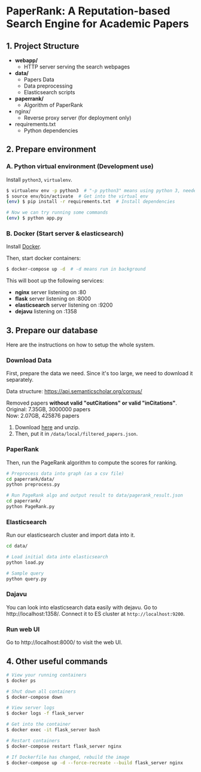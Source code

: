 # PaperRank: A Reputation-based Search Engine for Academic Papers

## 1. Project Structure

- **webapp/**
  - HTTP server serving the search webpages
- **data/**
  - Papers Data
  - Data preprocessing
  - Elasticsearch scripts
- **paperrank/**
  - Algorithm of PaperRank
- nginx/
  - Reverse proxy server (for deployment only)
- requirements.txt
  - Python dependencies

## 2. Prepare environment

### A. Python virtual environment (Development use)

Install `python3`, `virtualenv`.

```bash
$ virtualenv env -p python3  # "-p python3" means using python 3, needed if you have python 2 as global default
$ source env/bin/activate  # Get into the virtual env
(env) $ pip install -r requirements.txt  # Install dependencies

# Now we can try running some commands
(env) $ python app.py
```

### B. Docker (Start server & elasticsearch)

Install [Docker](https://www.docker.com/get-started).

Then, start docker containers:

```bash
$ docker-compose up -d  # -d means run in background
```

This will boot up the following services:

- **nginx** server listening on :80
- **flask** server listening on :8000
- **elasticsearch** server listening on :9200
- **dejavu** listening on :1358

## 3. Prepare our database

Here are the instructions on how to setup the whole system.

### Download Data

First, prepare the data we need. Since it's too large, we need to download it separately.

Data structure: https://api.semanticscholar.org/corpus/

Removed papers **without valid "outCitations" or valid "inCitations"**.  
Original: 7.35GB, 3000000 papers  
Now: 2.07GB, 425876 papers

1. Download [here](https://drive.google.com/open?id=1VvaRUU4qhq_LE3723G3__O1Fap51b1D_) and unzip.
2. Then, put it in `/data/local/filtered_papers.json`.

### PaperRank

Then, run the PageRank algorithm to compute the scores for ranking.

```bash
# Preprocess data into graph (as a csv file)
cd paperrank/data/
python preprocess.py

# Run PageRank algo and output result to data/pagerank_result.json
cd paperrank/
python PageRank.py
```

### Elasticsearch

Run our elasticsearch cluster and import data into it.

```bash
cd data/

# Load initial data into elasticsearch
python load.py

# Sample query
python query.py
```

### Dajavu

You can look into elasticsearch data easily with dejavu. Go to http://localhost:1358/. Connect it to ES cluster at `http://localhost:9200`.

### Run web UI

Go to http://localhost:8000/ to visit the web UI.


## 4. Other useful commands

```bash
# View your running containers
$ docker ps

# Shut down all containers
$ docker-compose down

# View server logs
$ docker logs -f flask_server

# Get into the container
$ docker exec -it flask_server bash

# Restart containers
$ docker-compose restart flask_server nginx

# If Dockerfile has changed, rebuild the image
$ docker-compose up -d --force-recreate --build flask_server nginx
```
